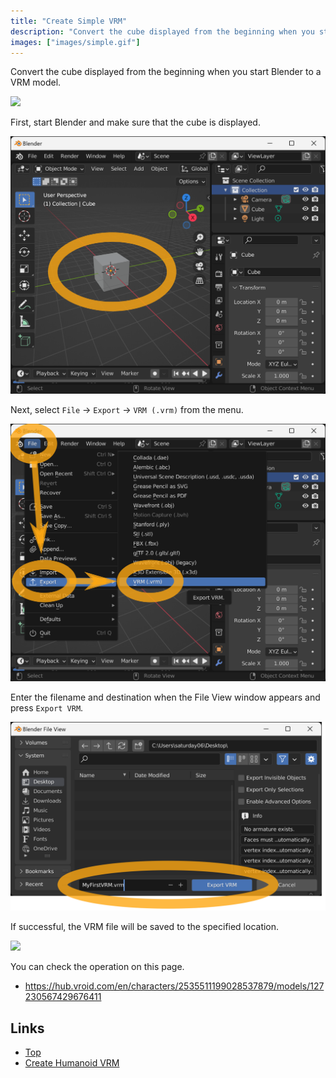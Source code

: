 ```yaml
---
title: "Create Simple VRM"
description: "Convert the cube displayed from the beginning when you start Blender to a VRM model."
images: ["images/simple.gif"]
---
```


Convert the cube displayed from the beginning when you start Blender to a VRM
model.

![](/assets/images/simple.gif)

First, start Blender and make sure that the cube is displayed.

![](1.png)

Next, select `File` → `Export` → `VRM (.vrm)` from the menu.

![](2.png)

Enter the filename and destination when the File View window appears and press
`Export VRM`.

![](3.png)

If successful, the VRM file will be saved to the specified location.

![](/assets/images/simple.gif)

You can check the operation on this page.

- https://hub.vroid.com/en/characters/2535511199028537879/models/127230567429676411

## Links

- [Top](../)
- [Create Humanoid VRM](../create-humanoid-vrm-from-scratch/)
